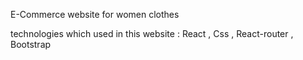 E-Commerce website for women clothes

technologies which used in this website : React , Css , React-router , Bootstrap